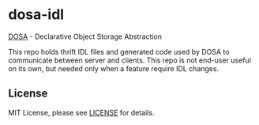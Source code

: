 dosa-idl
========
[DOSA](https://github.com/uber-go/dosa/) - Declarative Object Storage Abstraction

This repo holds thrift IDL files and generated code used by DOSA to communicate between server and clients. This repo is not end-user useful on its own, but needed only when a feature require IDL changes. 

License
-------
MIT License, please see [LICENSE](https://github.com/uber/dosa-idl/blob/master/LICENSE) for details.

